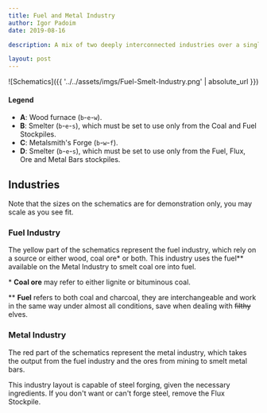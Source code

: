 ```yaml
---
title: Fuel and Metal Industry
author: Igor Padoim
date: 2019-08-16

description: A mix of two deeply interconnected industries over a single straight hallway.

layout: post
---
```


![Schematics]({{ '../../assets/imgs/Fuel-Smelt-Industry.png' | absolute_url }})

#### Legend

* **A**: Wood furnace (`b`-`e`-`w`).
* **B**: Smelter (`b`-`e`-`s`), which must be set to use only from the Coal and Fuel Stockpiles.
* **C**: Metalsmith's Forge (`b`-`w`-`f`).
* **D**: Smelter (`b`-`e`-`s`), which must be set to use only from the Fuel, Flux, Ore and Metal Bars stockpiles.

## Industries

Note that the sizes on the schematics are for demonstration only, you may scale as you see fit.

### Fuel Industry

The yellow part of the schematics represent the fuel industry, which rely on a source or either wood, coal ore&#42; or both. This industry uses the fuel&#42;&#42; available on the Metal Industry to smelt coal ore into fuel.

&#42; **Coal ore** may refer to either lignite or bituminous coal.

&#42;&#42; **Fuel** refers to both coal and charcoal, they are interchangeable and work in the same way under almost all conditions, save when dealing with ~~filthy~~ elves.

### Metal Industry

The red part of the schematics represent the metal industry, which takes the output from the fuel industry and the ores from mining to smelt metal bars.

This industry layout is capable of steel forging, given the necessary ingredients. If you don't want or can't forge steel, remove the Flux Stockpile.
